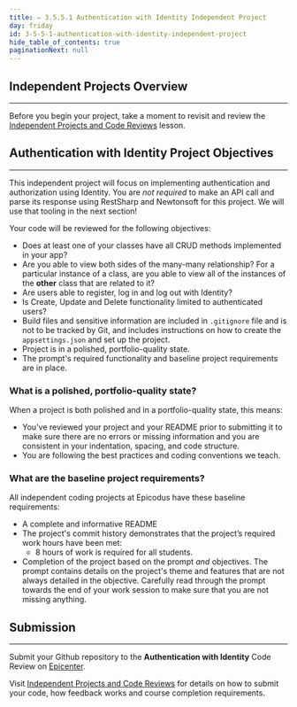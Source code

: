 ```yaml
---
title: ✏️ 3.5.5.1 Authentication with Identity Independent Project
day: friday
id: 3-5-5-1-authentication-with-identity-independent-project
hide_table_of_contents: true
paginationNext: null
---
```


## Independent Projects Overview
---

Before you begin your project, take a moment to revisit and review the [Independent Projects and Code Reviews](/pre-work/getting-started-at-epicodus/1-0-0-09-independent-projects-and-code-reviews) lesson.

## Authentication with Identity Project Objectives
---

This independent project will focus on implementing authentication and authorization using Identity. You are _not required_ to make an API call and parse its response using RestSharp and Newtonsoft for this project. We will use that tooling in the next section!

Your code will be reviewed for the following objectives:

* Does at least one of your classes have all CRUD methods implemented in your app?
* Are you able to view both sides of the many-many relationship? For a particular instance of a class, are you able to view all of the instances of the **other** class that are related to it?
* Are users able to register, log in and log out with Identity?
* Is Create, Update and Delete functionality limited to authenticated users?
* Build files and sensitive information are included in `.gitignore` file and is not to be tracked by Git, and includes instructions on how to create the `appsettings.json` and set up the project.
* Project is in a polished, portfolio-quality state.
* The prompt's required functionality and baseline project requirements are in place.

### What is a polished, portfolio-quality state?
When a project is both polished and in a portfolio-quality state, this means:

* You've reviewed your project and your README prior to submitting it to make sure there are no errors or missing information and you are consistent in your indentation, spacing, and code structure. 
* You are following the best practices and coding conventions we teach.

### What are the baseline project requirements?
All independent coding projects at Epicodus have these baseline requirements:

* A complete and informative README
* The project's commit history demonstrates that the project’s required work hours have been met:
  * 8 hours of work is required for all students.
* Completion of the project based on the prompt _and_ objectives. The prompt contains details on the project's theme and features that are not always detailed in the objective. Carefully read through the prompt towards the end of your work session to make sure that you are not missing anything.

## Submission
---

Submit your Github repository to the **Authentication with Identity** Code Review on [Epicenter](https://epicenter.epicodus.com).

Visit [Independent Projects and Code Reviews](/pre-work/getting-started-at-epicodus/1-0-0-09-independent-projects-and-code-reviews)  for details on how to submit your code, how feedback works and course completion requirements.

